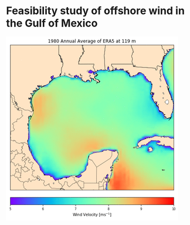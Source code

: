 # Feasibility study of offshore wind in the Gulf of Mexico
![Alt Text](https://github.com/dcanulr/offshore_mexico/blob/master/era_anual_mean_119m%20(1).gif)
